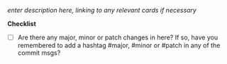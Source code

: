 _enter description here, linking to any relevant cards if necessary_

**Checklist**

- [ ] Are there any major, minor or patch changes in here? If so, have you remembered to add a hashtag \#major, \#minor or \#patch in any of the commit msgs?
